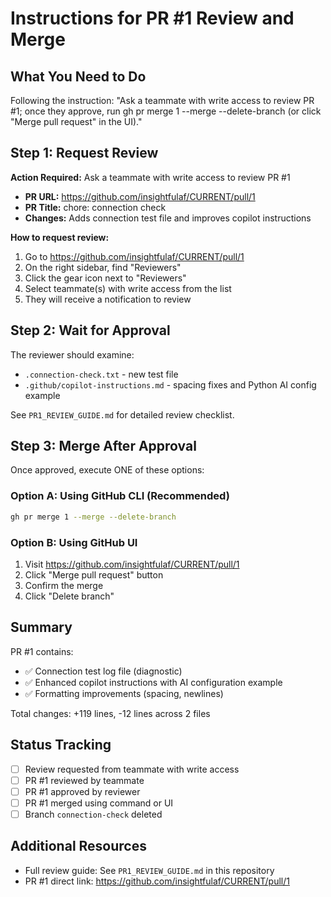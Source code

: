 # Instructions for PR #1 Review and Merge

## What You Need to Do

Following the instruction: "Ask a teammate with write access to review PR #1; once they approve, run gh pr merge 1 --merge --delete-branch (or click "Merge pull request" in the UI)."

## Step 1: Request Review

**Action Required:** Ask a teammate with write access to review PR #1

- **PR URL:** https://github.com/insightfulaf/CURRENT/pull/1
- **PR Title:** chore: connection check
- **Changes:** Adds connection test file and improves copilot instructions

**How to request review:**
1. Go to https://github.com/insightfulaf/CURRENT/pull/1
2. On the right sidebar, find "Reviewers"
3. Click the gear icon next to "Reviewers"
4. Select teammate(s) with write access from the list
5. They will receive a notification to review

## Step 2: Wait for Approval

The reviewer should examine:
- `.connection-check.txt` - new test file
- `.github/copilot-instructions.md` - spacing fixes and Python AI config example

See `PR1_REVIEW_GUIDE.md` for detailed review checklist.

## Step 3: Merge After Approval

Once approved, execute ONE of these options:

### Option A: Using GitHub CLI (Recommended)
```bash
gh pr merge 1 --merge --delete-branch
```

### Option B: Using GitHub UI
1. Visit https://github.com/insightfulaf/CURRENT/pull/1
2. Click "Merge pull request" button
3. Confirm the merge
4. Click "Delete branch"

## Summary

PR #1 contains:
- ✅ Connection test log file (diagnostic)
- ✅ Enhanced copilot instructions with AI configuration example
- ✅ Formatting improvements (spacing, newlines)

Total changes: +119 lines, -12 lines across 2 files

## Status Tracking

- [ ] Review requested from teammate with write access
- [ ] PR #1 reviewed by teammate
- [ ] PR #1 approved by reviewer
- [ ] PR #1 merged using command or UI
- [ ] Branch `connection-check` deleted

## Additional Resources

- Full review guide: See `PR1_REVIEW_GUIDE.md` in this repository
- PR #1 direct link: https://github.com/insightfulaf/CURRENT/pull/1
